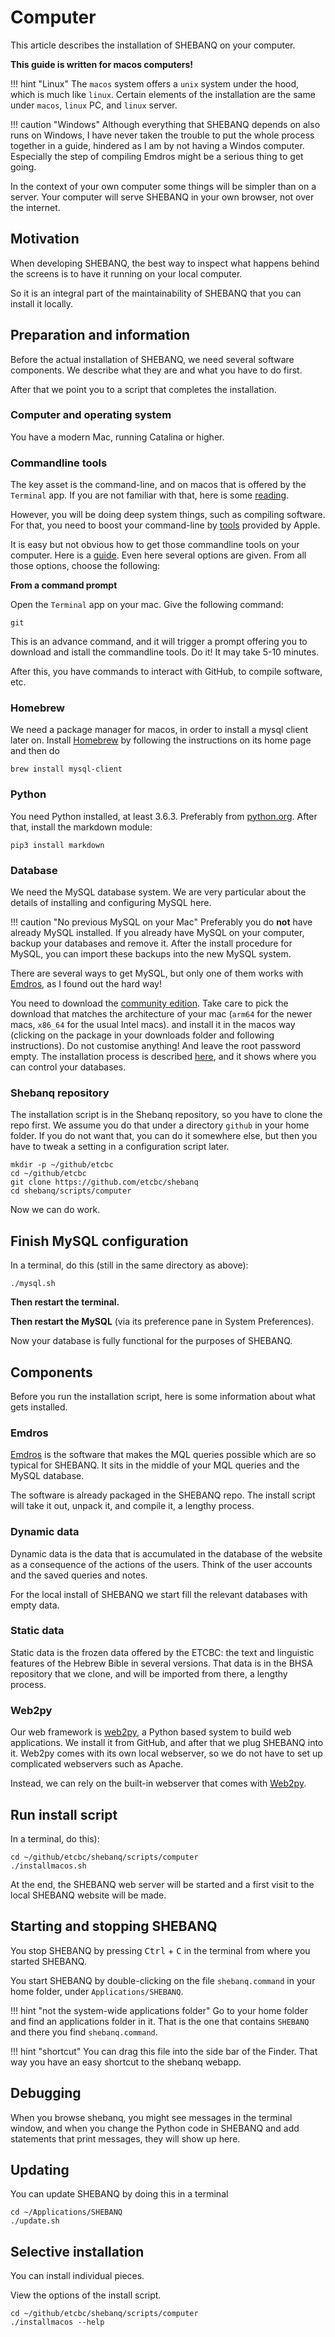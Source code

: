 # Computer

This article describes the installation of SHEBANQ
on your computer.

**This guide is written for macos computers!**

!!! hint "Linux"
    The `macos` system offers a `unix` system under the hood,
    which is much like `linux`.
    Certain elements of the installation are the same under
    `macos`, `linux` PC, and `linux` server.

!!! caution "Windows"
    Although everything that SHEBANQ depends on also runs on Windows,
    I have never taken the trouble to put the whole process
    together in a guide, hindered as I am by not having a 
    Windos computer.
    Especially the step of compiling Emdros might be a serious
    thing to get going.

In the context of your own computer some things will be simpler than on a server.
Your computer will serve SHEBANQ in your own browser, not over the internet.

## Motivation

When developing SHEBANQ, the best way to inspect what happens behind
the screens is to have it running on your local computer.

So it is an integral part of the maintainability of SHEBANQ that
you can install it locally.

## Preparation and information

Before the actual installation of SHEBANQ, we need several software components.
We describe what they are and what you have to do first.

After that we point you to a script that completes the installation.

### Computer and operating system

You have a modern Mac, running Catalina or higher.

### Commandline tools

The key asset is the command-line, and on macos that is offered by the
`Terminal` app.
If you are not familiar with that, here is some
[reading]({{appleCmdDoc}}).

However, you will be doing deep system things, such as compiling software.
For that, you need to boost your command-line by
[tools]({{appleCmd}}) provided by Apple.

It is easy but not obvious how to get those commandline tools on your computer.
Here is a [guide]({{apleCmdInstall}}).
Even here several options are given. From all those options, choose the following:

**From a command prompt**

Open the `Terminal` app on your mac.
Give the following command:

`git`

This is an advance command, and it will trigger a prompt offering you
to download and istall the commandline tools. Do it!
It may take 5-10 minutes.

After this, you have commands to interact with GitHub, to compile software, etc.

### Homebrew

We need a package manager for macos, in order to install a mysql client later on.
Install [Homebrew]({{homebrew}}) by following the instructions on its home page and
then do

```
brew install mysql-client
```

### Python

You need Python installed, at least 3.6.3.
Preferably from [python.org]({{python}}).
After that, install the markdown module:

```
pip3 install markdown
```

### Database

We need the MySQL database system.
We are very particular about the details of installing and configuring
MySQL here.

!!! caution "No previous MySQL on your Mac"
    Preferably you do **not** have already MySQL installed.
    If you already have MySQL on your computer,
    backup your databases and remove it.
    After the install procedure for MySQL,
    you can import these backups into the new MySQL system.

There are several ways to get MySQL, but only one of them works with
[Emdros]({{emdros}}), as I found out the hard way!

You need to download the [community edition]({{mysql}}).
Take care to pick the download that matches the architecture of your mac
(`arm64` for the newer macs, `x86_64` for the usual Intel macs).
and install it in the macos way (clicking on the package in your
downloads folder and following instructions).
Do not customise anything! And leave the root password empty.
The installation process is described [here]({{mysqlInstall}}),
and it shows where you can control your databases.

### Shebanq repository

The installation script is in the Shebanq repository, so you have to
clone the repo first.
We assume you do that under a directory `github` in your home folder.
If you do not want that, you can do it somewhere else,
but then you have to tweak a setting in a configuration script later.

```
mkdir -p ~/github/etcbc
cd ~/github/etcbc
git clone https://github.com/etcbc/shebanq
cd shebanq/scripts/computer
```

Now we can do work.

## Finish MySQL configuration

In a terminal, do this (still in the same directory as above):

```
./mysql.sh
```

**Then restart the terminal.**

**Then restart the MySQL** (via its preference pane in System Preferences).

Now your database is fully functional for the purposes of SHEBANQ.

## Components

Before you run the installation script, here is some information
about what gets installed.

### Emdros

[Emdros]({{emdros}}) is the software that makes the MQL queries
possible which are so typical for SHEBANQ.
It sits in the middle of your MQL queries and the MySQL database.

The software is already packaged in the SHEBANQ repo.
The install script will take it out, unpack it, and compile it,
a lengthy process.

### Dynamic data

Dynamic data is the data that is accumulated in the database of the website
as a consequence of the actions of the users.
Think of the user accounts and the saved queries and notes.

For the local install of SHEBANQ we start fill the relevant
databases with empty data.

### Static data

Static data is the frozen data offered by the ETCBC: the text and linguistic
features of the Hebrew Bible in several versions.
That data is in the BHSA repository that we clone, and will be imported
from there, a lengthy process.

### Web2py

Our web framework is [web2py]({{web2py}}), a Python based system
to build web applications.
We install it from GitHub, and after that we plug SHEBANQ into it.
Web2py comes with its own local webserver, so we do not have to set up 
complicated webservers such as Apache.

Instead, we can rely on the built-in webserver that comes with 
[Web2py]({{web2py}}).

## Run install script

In a terminal, do this):

```
cd ~/github/etcbc/shebanq/scripts/computer
./installmacos.sh
```

At the end, the SHEBANQ web server will be started and a first visit to the local
SHEBANQ website will be made.

## Starting and stopping SHEBANQ

You stop SHEBANQ by pressing <kbd>Ctrl</kbd> + <kbd>C</kbd> in the
terminal from where you started SHEBANQ.

You start SHEBANQ by double-clicking on the file `shebanq.command`
in your home folder, under `Applications/SHEBANQ`.

!!! hint "not the system-wide applications folder"
    Go to your home folder and find an applications folder in it.
    That is the one that contains `SHEBANQ` and there you find `shebanq.command`. 

!!! hint "shortcut"
    You can drag this file into the side bar of the Finder.
    That way you have an easy shortcut to the shebanq webapp.

## Debugging

When you browse shebanq, you might see messages in the terminal window,
and when you change the Python code in SHEBANQ and add statements that print
messages, they will show up here.

## Updating

You can update SHEBANQ by doing this in a terminal

```
cd ~/Applications/SHEBANQ
./update.sh
```

## Selective installation

You can install individual pieces.

View the options of the install script.

```
cd ~/github/etcbc/shebanq/scripts/computer
./installmacos --help
```
